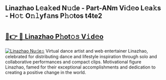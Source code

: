 ## Linazhao L𝚎a𝚔ed N𝚞𝚍e - Part-ANm Vi𝚍𝚎o L𝚎a𝚔s - H𝚘𝚝 O𝚗𝚕yf𝚊ns P𝚑𝚘tos t4te2

# <h2><a href="http://kf4gkn.oniu.top/?m=Linazhao">🔗👉 🔴 Linazhao P𝚑ot𝚘𝚜 V𝚒d𝚎o</a></h2>

[![Linazhao Nu𝚍e𝚜](https://i.imgur.com/0qMVB7G.gif)](http://kf4gkn.oniu.top/?m=Linazhao)
Virtual dance artist and web entertainer Linazhao, celebrated for distributing dance and lifestyle inspiration through solo and collaborative performances and compact clips. Motivational figure Linazhao, famed for their exceptional accomplishments and dedication to creating a positive change in the world.  
